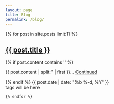 ```yaml
---
layout: page
title: Blog
permalink: /blog/
---
```


<article class="posts blogpage">
    {% for post in site.posts limit:11 %}
        	<h2 class="entry-title">
        		<a class="post-link" href="{{ post.url | prepend: site.baseurl }}">{{ post.title }}</a>
        	</h2>
        	{% if post.content contains '<!--more-->' %}
		    	<div class="entry-summary">
		    		<p>
		    			{{ post.content | split:'<!--more-->' | first }}&hellip; 
		    			<a href="http://jenntesolin.com/blog/2014/04/24/updated-raspberry-pi-media-server/">Continued</a>
		    		</p>
		    	</div>
			{% endif %}
       	<span class="badge blog-date">
       		<time class="published">
       			{{ post.date | date: "%b %-d, %Y" }}
       		</time>
       </span>
    <div class="pull-right">
    	<span class="label label-primary">
    		tags will be here
    	</span>
    </div>
    
    {% endfor %}
</article>